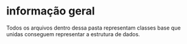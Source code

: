 # informação geral

Todos os arquivos dentro dessa pasta representam classes base que unidas conseguem representar a estrutura de dados.

